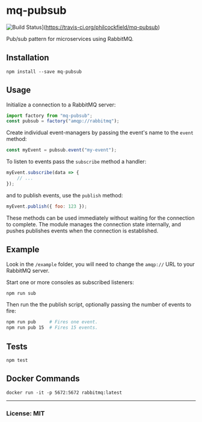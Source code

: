 # mq-pubsub

![Build Status](https://travis-ci.org/philcockfield/mq-pubsub.svg)](https://travis-ci.org/philcockfield/mq-pubsub)

Pub/sub pattern for microservices using RabbitMQ.


## Installation

    npm install --save mq-pubsub


## Usage
Initialize a connection to a RabbitMQ server:

```js
import factory from "mq-pubsub";
const pubsub = factory("amqp://rabbitmq");
```

Create individual event-managers by passing the event's name to the `event` method:

```js
const myEvent = pubsub.event("my-event");
```

To listen to events pass the `subscribe` method a handler:

```js
myEvent.subscribe(data => {
    // ...
});

```

and to publish events, use the `publish` method:

```js
myEvent.publish({ foo: 123 });
```

These methods can be used immediately without waiting for the connection to complete.  The module manages the connection state internally, and pushes publishes events when the connection is established.


## Example
Look in the `/example` folder, you will need to change the `amqp://` URL to your RabbitMQ server.

Start one or more consoles as subscribed listeners:

```bash
npm run sub
```

Then run the the publish script, optionally passing the number of events to fire:

```bash
npm run pub     # Fires one event.
npm run pub 15  # Fires 15 events.
```


## Tests

    npm test


## Docker Commands

    docker run -it -p 5672:5672 rabbitmq:latest


---
### License: MIT
